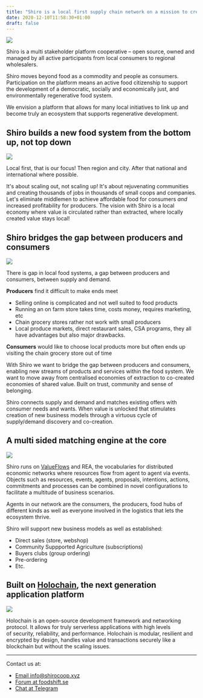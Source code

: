 ```yaml
---
title: "Shiro is a local first supply chain network on a mission to create thriving regenerative food systems"
date: 2020-12-10T11:58:30+01:00
draft: false
---
```



![](/about_2.png)

Shiro is a multi stakeholder platform cooperative – open source, owned and managed by all active participants from local consumers to regional wholesalers.

Shiro moves beyond food as a commodity and people as consumers. Participation on the platform means an active food citizenship to support the development of a democratic, socially and economically just, and environmentally regenerative food system. 

We envision a platform that allows for many local initiatives to link up and become truly an ecosystem that supports regenerative development.


## Shiro builds a new food system from the bottom up, not top down

![](/about_1.png)

Local first, that is our focus! Then region and city. After that national and international where possible.

It's about scaling out, not scaling up! It's about rejuvenating communities and creating thousands of jobs in thousands of small coops and companies. Let's eliminate middlemen to achieve affordable food for consumers *and* increased profitability for producers. The vision with Shiro is a local economy where value is circulated rather than extracted, where locally created value stays local!

## Shiro bridges the gap between producers and consumers

![](/about_3.png)

There is gap in local food systems, a gap between producers and consumers, between supply and demand. 

**Producers** find it difficult to make ends meet
- Selling online is complicated and not well suited to food products
- Running an on farm store takes time, costs money, requires marketing, etc
- Chain grocery stores rather not work with small producers
- Local produce markets, direct restaurant sales, CSA programs, they all have advantages but also major drawbacks.

**Consumers** would like to choose local products more but often ends up visiting the chain grocery store out of time 

With Shiro we want to bridge the gap between producers and consumers, enabling new streams of products and services within the food system. We want to move away from centralised economies of extraction to co-created economies of shared value. Built on trust, community and sense of belonging.

Shiro connects supply and demand and matches existing offers with consumer needs and wants. When value is unlocked that stimulates creation of new business models through a virtuous cycle of supply/demand discovery and co-creation.


## A multi sided matching engine at the core

![](/about_4.png)

Shiro runs on [ValueFlows](https://valueflo.ws) and REA, the vocabularies for distributed economic networks where resources flow from agent to agent via events. Objects such as resources, events, agents, proposals, intentions, actions, commitments and processes can be combined in novel configurations to facilitate a multitude of business scenarios.

Agents in our network are the consumers, the producers, food hubs of different kinds as well as everyone involved in the logistics that lets the ecosystem thrive.

Shiro will support new business models as well as established:
- Direct sales (store, webshop)
- Community Suppported Agriculture (subscriptions)
- Buyers clubs (group ordering)
- Pre-ordering
- Etc.

## Built on [Holochain](https://holochain.org), the next generation application platform 

![](/about_5.png)

Holochain is an open-source development framework and networking protocol. It allows for truly serverless applications with high levels of security, reliability, and performance. Holochain is modular, resilient and encrypted by design, handles value and transactions securely like a blockchain but without the scaling issues.

---

Contact us at:
- [Email info@shirocoop.xyz](info@shirocoop.xyz)
- [Forum at foodshift.se](https://foodshift.se/c/workspaces/shiro/37)
- [Chat at Telegram](https://t.me/shirocoop) 
